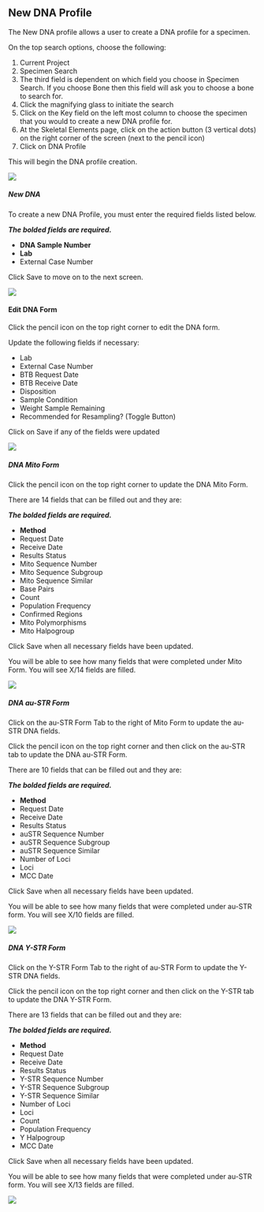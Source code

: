## New DNA Profile

The New DNA profile allows a user to create a DNA profile for a specimen. 

On the top search options, choose the following: 

1. Current Project
2. Specimen Search 
3. The third field is dependent on which field you choose in Specimen Search. If you choose Bone then this field will ask you to choose a bone to search for. 
4. Click the magnifying glass to initiate the search
5. Click on the Key field on the left most column to choose the specimen that you would to create a new DNA profile for. 
6. At the Skeletal Elements page, click on the action button (3 vertical dots) on the right corner of the screen (next to the pencil icon)
7. Click on DNA Profile

This will begin the DNA profile creation. 

![](media/NewDNAProfileGif.gif)

##### New DNA

To create a new DNA Profile, you must enter the required fields listed below.

***The bolded fields are required.***

- **DNA Sample Number**
- **Lab**
- External Case Number

Click Save to move on to the next screen. 

![](media/NewDNAProfileCreationGif.gif)

#### Edit DNA Form

Click the pencil icon on the top right corner to edit the DNA form. 

Update the following fields if necessary:

- Lab
- External Case Number
- BTB Request Date
- BTB Receive Date
- Disposition
- Sample Condition
- Weight Sample Remaining
- Recommended for Resampling? (Toggle Button)

Click on Save if any of the fields were updated

![](media/NewDNAProfileEditFormGif.gif)

##### DNA Mito Form

Click the pencil icon on the top right corner to update the DNA Mito Form. 

There are 14 fields that can be filled out and they are:

***The bolded fields are required.***

- **Method**
- Request Date
- Receive Date
- Results Status
- Mito Sequence Number
- Mito Sequence Subgroup
- Mito Sequence Similar
- Base Pairs
- Count
- Population Frequency
- Confirmed Regions
- Mito Polymorphisms 
- Mito Halpogroup

Click Save when all necessary fields have been updated. 

You will be able to see how many fields that were completed under Mito Form. You will see X/14 fields are filled. 

![](media/NewDNAProfileMitoFormGif.gif)

##### DNA au-STR Form

Click on the au-STR Form Tab to the right of Mito Form to update the au-STR DNA fields. 

Click the pencil icon on the top right corner and then click on the au-STR tab to update the DNA au-STR Form.  

There are 10 fields that can be filled out and they are:

***The bolded fields are required.***

- **Method**
- Request Date
- Receive Date
- Results Status
- auSTR Sequence Number
- auSTR Sequence Subgroup
- auSTR Sequence Similar
- Number of Loci
- Loci
- MCC Date

Click Save when all necessary fields have been updated. 

You will be able to see how many fields that were completed under au-STR form. You will see X/10 fields are filled.

![](media/NewDNAProfileauSTRFormGif.gif)

##### DNA Y-STR Form

Click on the Y-STR Form Tab to the right of au-STR Form to update the Y-STR DNA fields. 

Click the pencil icon on the top right corner and then click on the Y-STR tab to update the DNA Y-STR Form.  

There are 13 fields that can be filled out and they are:

***The bolded fields are required.***

- **Method**
- Request Date
- Receive Date
- Results Status
- Y-STR Sequence Number
- Y-STR Sequence Subgroup
- Y-STR Sequence Similar
- Number of Loci
- Loci
- Count
- Population Frequency
- Y Halpogroup
- MCC Date

Click Save when all necessary fields have been updated. 

You will be able to see how many fields that were completed under au-STR form. You will see X/13 fields are filled.

![](media/NewDNAProfileYSTRFormGif.gif)
